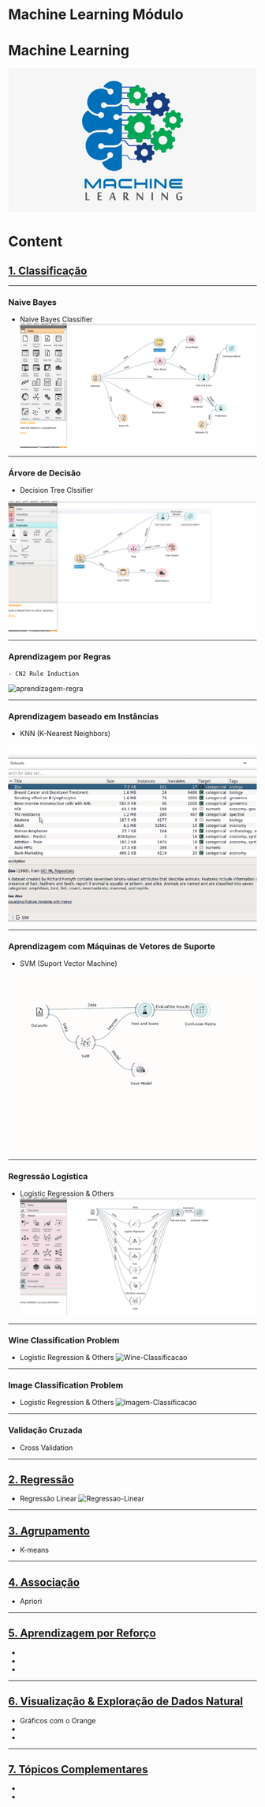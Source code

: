 # Machine Learning Módulo




# Machine Learning
![title](assets/machine-learing2.png)



# Content

## [1. Classificação](./1-Classificacao/)
---
  ### Naive Bayes

  - Naive Bayes Classifier
 ![title](1-Classificacao/naive-bayes-classificacao.gif)
 ---
  ### Árvore de Decisão

  - Decision Tree Clssifier 

   ![title](1-Classificacao/arvore-decisao-classificacao2.gif)

      

---
  ### Aprendizagem por Regras 
  
    - CN2 Rule Induction

![aprendizagem-regra](1-Classificacao/aprendizagem-regra-classificacao.gif)

---
### Aprendizagem baseado em Instâncias
  - KNN (K-Nearest Neighbors) 

![KNN-Classificacao](1-Classificacao/KNN-classificacao.gif)


---
### Aprendizagem com Máquinas de Vetores de Suporte
  - SVM (Suport Vector Machine) 

![SVM-Classificacao](1-Classificacao/SVM-classificacao.gif)


---
### Regressão Logística
- Logistic Regression & Others
![Regressao-Logistica-Classificacao](1-Classificacao/Regressao-Logistica-classificacao.gif)

---
### Wine Classification Problem
- Logistic Regression & Others 
![Wine-Classificacao](1-Classificacao/Wine-classificacao.gif)

---
### Image Classification Problem
- Logistic Regression & Others 
![Imagem-Classificacao](1-Classificacao/Imagem-classificacao.gif)



---
### Validação Cruzada
- Cross Validation

---
## [2. Regressão](./2-Regressao/)
  - Regressão Linear
![Regressao-Linear](2-Regressao/regressao-Linear.gif)


---

## [3. Agrupamento](./3-Agrupamento/)
  - K-means

---
## [4. Associação](./4-Associacao/)
  - Apriori

---
## [5. Aprendizagem por Reforço](./5-Aprendizagem-por-Reforco/)
  - 
  -
  - 

---
## [6. Visualização & Exploração de Dados Natural](./6-Visualizacao-Exploracao-Dados/)
  - Gráficos com o Orange
  -
  -

---

## [7. Tópicos Complementares](./7-Topicos-Complementares/)
  - 
  -



